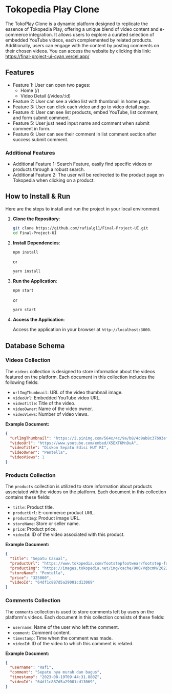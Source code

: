 # Tokopedia Play Clone

The TokoPlay Clone is a dynamic platform designed to replicate the essence of Tokopedia Play, offering a unique blend of video content and e-commerce integration. It allows users to explore a curated selection of embedded YouTube videos, each complemented by related products. Additionally, users can engage with the content by posting comments on their chosen videos.
You can access the website by clicking this link: https://final-project-ui-cyan.vercel.app/

## Features

- Feature 1: User can open two pages:
  - Home (/)
  - Video Detail (/video/:id)
- Feature 2: User can see a video list with thumbnail in home page.
- Feature 3: User can click each video and go to video detail page.
- Feature 4: User can see list products, embed YouTube, list comment, and form submit comment.
- Feature 5: User just need input name and comment when submit comment in form.
- Feature 6: User can see their comment in list comment section after success submit comment.

### Additional Features

- Additional Feature 1: Search Feature, easily find specific videos or products through a robust search.
- Additional Feature 2: The user will be redirected to the product page on Tokopedia when clicking on a product.

## How to Install & Run

Here are the steps to install and run the project in your local environment.

1. **Clone the Repository**:

    ```bash
    git clone https://github.com/rafialg11/Final-Project-UI.git
    cd Final-Project-UI
    ```

2. **Install Dependencies**:

    ```bash
    npm install
    ```

   or

    ```bash
    yarn install
    ```

3. **Run the Application**:

    ```bash
    npm start
    ```

   or

    ```bash
    yarn start
    ```

5. **Access the Application**:

    Access the application in your browser at `http://localhost:3000`.

## Database Schema

### Videos Collection

The `videos` collection is designed to store information about the videos featured on the platform. Each document in this collection includes the following fields:

- `urlImgThumbnail`: URL of the video thumbnail image.
- `videoUrl`: Embedded YouTube video URL.
- `videoTitle`: Title of the video.
- `videoOwner`: Name of the video owner.
- `videoViews`: Number of video views.

**Example Document:**

```json
{
  "urlImgThumbnail": "https://i.pinimg.com/564x/4c/9a/b8/4c9ab8c37b93ef118defe2b2616a2ba8.jpg",
  "videoUrl": "https://www.youtube.com/embed/X5EXTKMnDuA",
  "videoTitle": "Diskon Sepatu Edisi HUT RI",
  "videoOwner": "Pentella",
  "videoViews": 1
}
```

### Products Collection

The `products` collection is utilized to store information about products associated with the videos on the platform. Each document in this collection contains these fields:

- `title`: Product title.
- `productUrl`: E-commerce product URL.
- `productImg`: Product image URL.
- `storeName`: Store or seller name.
- `price`: Product price.
- `videoId`: ID of the video associated with this product.

**Example Document:**

```json
{
  "title": "Sepatu Casual",
  "productUrl": "https://www.tokopedia.com/footstepfootwear/footstep-footwear-sepatu-loafers-pria-casual-patra-boat-shoes-boat-39",
  "productImg": "https://images.tokopedia.net/img/cache/900/VqbcmM/2022/8/22/a2b86d0e-99c1-4e65-95b2-b6e80c5f90b6.jpg",
  "storeName": "Pentella",
  "price": "325000",
  "videoId": "64df1c887d5a29001cd13069"
}
```

### Comments Collection

The `comments` collection is used to store comments left by users on the platform's videos. Each document in this collection consists of these fields:

- `username`: Name of the user who left the comment.
- `comment`: Comment content.
- `timestamp`: Time when the comment was made.
- `videoId`: ID of the video to which this comment is related.

**Example Document:**

```json
{
  "username": "Rafi",
  "comment": "Sepatu nya murah dan bagus",
  "timestamp": "2023-08-19T09:44:31.880Z",
  "videoId": "64df1c887d5a29001cd13069",
}
```
